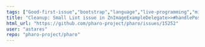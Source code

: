 ```yaml
---
tags: ["Good-first-issue","bootstrap","language","live-programming","mit","object-oriented-programming","pharo","reflective","tools"]
title: "Cleanup: Small Lint issue in ZnImageExampleDelegate>>#handlePostRequest:"
html_url: "https://github.com/pharo-project/pharo/issues/15252"
user: "astares"
repo: "pharo-project/pharo"
---
```


